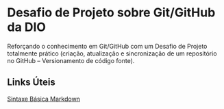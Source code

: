 # Desafio de Projeto sobre Git/GitHub da DIO
Reforçando o conhecimento em Git/GitHub com um Desafio de Projeto totalmente prático (criação, atualização e sincronização de um repositório no GitHub – Versionamento de código fonte).

## Links Úteis
[Sintaxe Básica Markdown](https://www.markdownguide.org/basic-syntax/)
